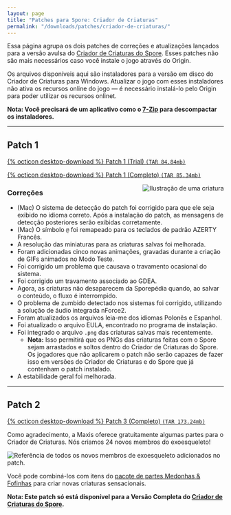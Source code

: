 ```yaml
---
layout: page
title: "Patches para Spore: Criador de Criaturas"
permalink: "/downloads/patches/criador-de-criaturas/"
---
```


Essa página agrupa os dois patches de correções e atualizações lançados para a versão avulsa do [Criador de Criaturas do Spore](/jogos/spore-criador-de-criaturas/). Esses patches não são mais necessários caso você instale o jogo através do Origin.

Os arquivos disponíveis aqui são instaladores para a versão em disco do Criador de Criaturas para Windows. Atualizar o jogo com esses instaladores não ativa os recursos online do jogo — é necessário instalá-lo pelo Origin para poder utilizar os recursos onlinet.

**Nota: Você precisará de um aplicativo como o [7-Zip](https://www.7-zip.org) para descompactar os instaladores.**


---

## Patch 1

[{% octicon desktop-download %} Patch 1 (Trial) `(TAR 84.84mb)`](https://cloudup.com/files/i2Oo9h7oKQe/download)

[{% octicon desktop-download %} Patch 1 (Completo) `(TAR 85.34mb)`](https://cloudup.com/files/id8sYd64t09/download)

<img src="/uploads/2019/07/patch2.png" align="right" alt="Ilustração de uma criatura" role="presentation" />

### Correções

- (Mac) O sistema de detecção do patch foi corrigido para que ele seja exibido no idioma correto. Após a instalação do patch, as mensagens de detecção posteriores serão exibidas corretamente.
- (Mac) O símbolo `@` foi remapeado para os teclados de padrão AZERTY Francês.
- A resolução das miniaturas para as criaturas salvas foi melhorada.
- Foram adicionadas cinco novas animações, gravadas durante a criação de GIFs animados no Modo Teste.
- Foi corrigido um problema que causava o travamento ocasional do sistema.
- Foi corrigido um travamento associado ao GDEA.
- Agora, as criaturas não desaparecem da Sporepédia quando, ao salvar o conteúdo, o fluxo é interrompido.
- O problema de zumbido detectado nos sistemas foi corrigido, utilizando a solução de áudio integrada nForce2.
- Foram atualizados os arquivos leia-me dos idiomas Polonês e Espanhol.
- Foi atualizado o arquivo EULA, encontrado no programa de instalação.
- Foi integrado o arquivo `.png` das criaturas salvas mais recentemente.
    - **Nota:** Isso permitirá que os PNGs das criaturas feitas com o Spore sejam arrastados e soltos dentro do Criador de Criaturas do Spore. Os jogadores que não aplicarem o patch não serão capazes de fazer isso em versões do Criador de Criaturas e do Spore que já contenham o patch instalado.
- A estabilidade geral foi melhorada.

---

## Patch 2

[{% octicon desktop-download %} Patch 3 (Completo) `(TAR 173.24mb)`](https://cloudup.com/files/inEX-fSDD1j/download)

Como agradecimento, a Maxis oferece gratuitamente algumas partes para o Criador de Criaturas. Nós criamos 24 novos membros do exoesqueleto!

![Referência de todos os novos membros de exoesqueleto adicionados no patch.](/uploads/2019/07/freelimbs.png)

Você pode combiná-los com itens do [pacote de partes Medonhas & Fofinhas](/jogos/spore-medonhas-e-fofinhas/) para criar novas criaturas sensacionais.

**Nota: Este patch só está disponível para a Versão Completa do [Criador de Criaturas do Spore](/jogos/spore-criador-de-criaturas/).**
